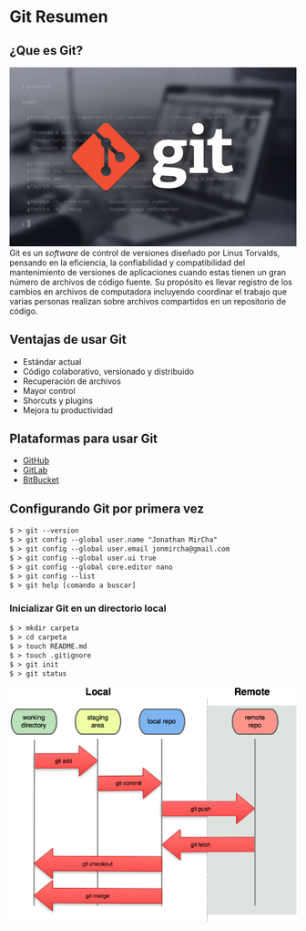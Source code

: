 # Git Resumen 
## ¿Que es Git?
![Git](./imagenes/Git.jpg)
Git es un _software_ de control de versiones diseñado por Linus Torvalds, pensando en la eficiencia, la confiabilidad y compatibilidad del mantenimiento de versiones de aplicaciones cuando estas tienen un gran número de archivos de código fuente. Su propósito es llevar registro de los cambios en archivos de computadora incluyendo coordinar el trabajo que varias personas realizan sobre archivos compartidos en un repositorio de código.
## Ventajas de usar Git 
- Estándar actual
- Código colaborativo, versionado y distribuido
- Recuperación de archivos
- Mayor control
- Shorcuts y plugins
- Mejora tu productividad
## Plataformas para usar Git 
- [GitHub](https://github.com)
- [GitLab](https://about.gitlab.com)
- [BitBucket](https://bitbucket.org)
## Configurando Git por primera vez
```Git
$ > git --version
$ > git config --global user.name "Jonathan MirCha"
$ > git config --global user.email jonmircha@gmail.com
$ > git config --global user.ui true
$ > git config --global core.editor nano
$ > git config --list
$ > git help [comando a buscar]
```
### Inicializar Git en un directorio local
```Git
$ > mkdir carpeta
$ > cd carpeta
$ > touch README.md
$ > touch .gitignore
$ > git init
$ > git status
```
![Git](./imagenes/comandos.png)
